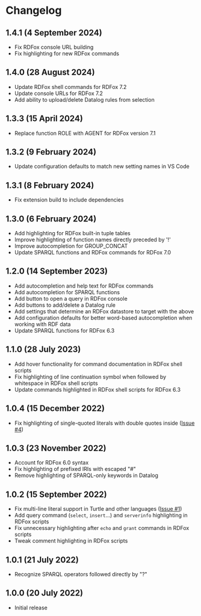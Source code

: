 # Changelog

## 1.4.1 (4 September 2024)
- Fix RDFox console URL building
- Fix highlighting for new RDFox commands

## 1.4.0 (28 August 2024)
- Update RDFox shell commands for RDFox 7.2
- Update console URLs for RDFox 7.2
- Add ability to upload/delete Datalog rules from selection

## 1.3.3 (15 April 2024)
- Replace function ROLE with AGENT for RDFox version 7.1

## 1.3.2 (9 February 2024)
- Update configuration defaults to match new setting names in VS Code

## 1.3.1 (8 February 2024)
- Fix extension build to include dependencies

## 1.3.0 (6 February 2024)
- Add highlighting for RDFox built-in tuple tables
- Improve highlighting of function names directly preceded by '!'
- Improve autocompletion for GROUP_CONCAT
- Update SPARQL functions and RDFox commands for RDFox 7.0

## 1.2.0 (14 September 2023)
- Add autocompletion and help text for RDFox commands
- Add autocompletion for SPARQL functions
- Add button to open a query in RDFox console
- Add buttons to add/delete a Datalog rule
- Add settings that determine an RDFox datastore to target with the above
- Add configuration defaults for better word-based autocompletion when working with RDF data
- Update SPARQL functions for RDFox 6.3

## 1.1.0 (28 July 2023)
- Add hover functionality for command documentation in RDFox shell scripts
- Fix highlighting of line continuation symbol when followed by whitespace in RDFox shell scripts
- Update commands highlighted in RDFox shell scripts for RDFox 6.3

## 1.0.4 (15 December 2022)
- Fix highlighting of single-quoted literals with double quotes inside ([Issue #4](https://github.com/OxfordSemantic/vscode-rdfox-rdf/issues/4))

## 1.0.3 (23 November 2022)
- Account for RDFox 6.0 syntax
- Fix highlighting of prefixed IRIs with escaped "#"
- Remove highlighting of SPARQL-only keywords in Datalog

## 1.0.2 (15 September 2022)
- Fix multi-line literal support in Turtle and other languages ([Issue #1](https://github.com/OxfordSemantic/vscode-rdfox-rdf/issues/1))
- Add query command (`select`, `insert`...) and `serverinfo` highlighting in RDFox scripts
- Fix unnecessary highlighting after `echo` and `grant` commands in RDFox scripts
- Tweak comment highlighting in RDFox scripts

## 1.0.1 (21 July 2022)
- Recognize SPARQL operators followed directly by "?"

## 1.0.0 (20 July 2022)
- Initial release